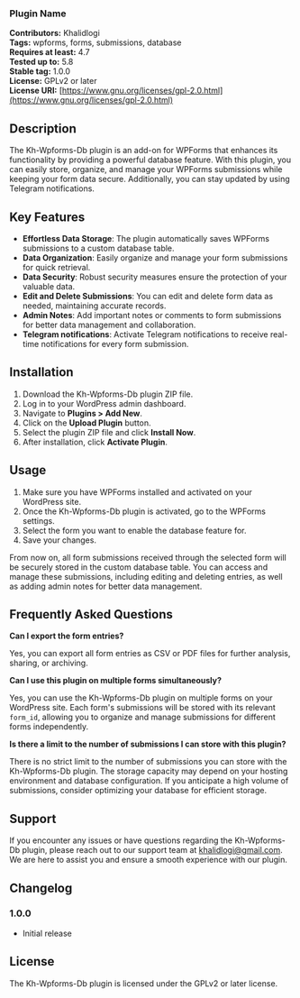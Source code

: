### Plugin Name
**Contributors:** Khalidlogi  
**Tags:** wpforms, forms, submissions, database  
**Requires at least:** 4.7  
**Tested up to:** 5.8  
**Stable tag:** 1.0.0  
**License:** GPLv2 or later  
**License URI:** [https://www.gnu.org/licenses/gpl-2.0.html](https://www.gnu.org/licenses/gpl-2.0.html)

## Description

The Kh-Wpforms-Db plugin is an add-on for WPForms that enhances its functionality by providing a powerful database feature. With this plugin, you can easily store, organize, and manage your WPForms submissions while keeping your form data secure. Additionally, you can stay updated by using Telegram notifications.

## Key Features

- **Effortless Data Storage**: The plugin automatically saves WPForms submissions to a custom database table.
- **Data Organization**: Easily organize and manage your form submissions for quick retrieval.
- **Data Security**: Robust security measures ensure the protection of your valuable data.
- **Edit and Delete Submissions**: You can edit and delete form data as needed, maintaining accurate records.
- **Admin Notes**: Add important notes or comments to form submissions for better data management and collaboration.
- **Telegram notifications**: Activate Telegram notifications to receive real-time notifications for every form submission.

## Installation

1. Download the Kh-Wpforms-Db plugin ZIP file.
2. Log in to your WordPress admin dashboard.
3. Navigate to **Plugins > Add New**.
4. Click on the **Upload Plugin** button.
5. Select the plugin ZIP file and click **Install Now**.
6. After installation, click **Activate Plugin**.

## Usage

1. Make sure you have WPForms installed and activated on your WordPress site.
2. Once the Kh-Wpforms-Db plugin is activated, go to the WPForms settings.
3. Select the form you want to enable the database feature for.
4. Save your changes.

From now on, all form submissions received through the selected form will be securely stored in the custom database table. You can access and manage these submissions, including editing and deleting entries, as well as adding admin notes for better data management.

## Frequently Asked Questions

**Can I export the form entries?**

Yes, you can export all form entries as CSV or PDF files for further analysis, sharing, or archiving.

**Can I use this plugin on multiple forms simultaneously?**

Yes, you can use the Kh-Wpforms-Db plugin on multiple forms on your WordPress site. Each form's submissions will be stored with its relevant `form_id`, allowing you to organize and manage submissions for different forms independently.

**Is there a limit to the number of submissions I can store with this plugin?**

There is no strict limit to the number of submissions you can store with the Kh-Wpforms-Db plugin. The storage capacity may depend on your hosting environment and database configuration. If you anticipate a high volume of submissions, consider optimizing your database for efficient storage.

## Support

If you encounter any issues or have questions regarding the Kh-Wpforms-Db plugin, please reach out to our support team at [khalidlogi@gmail.com](mailto:khalidlogi@gmail.com). We are here to assist you and ensure a smooth experience with our plugin.

## Changelog

### 1.0.0

- Initial release

## License

The Kh-Wpforms-Db plugin is licensed under the GPLv2 or later license.
